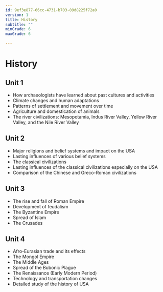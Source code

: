 ```yaml
---
id: 9ef3e877-66cc-4731-b703-89d8225f72a0
version: 1
title: History
subtitle: ""
minGrade: 6
maxGrade: 6

---
```

# History


## Unit 1
* How archaeologists have learned about past cultures and activities
* Climate changes and human adaptations
* Patterns of settlement and movement over time
* Agriculture and domestication of animals
* The river civilizations: Mesopotamia, Indus River Valley, Yellow River Valley, and the Nile River Valley

## Unit 2
* Major religions and belief systems and impact on the USA
* Lasting influences of various belief systems
* The classical civilizations
* Lasting influences of the classical civilizations especially on the USA
* Comparison of the Chinese and Greco-Roman civilizations

## Unit 3
* The rise and fall of Roman Empire
* Development of feudalism
* The Byzantine Empire
* Spread of Islam
* The Crusades

## Unit 4
* Afro-Eurasian trade and its effects
* The Mongol Empire
* The Middle Ages
* Spread of the Bubonic Plague
* The Renaissance (Early Modern Period)
* Technology and transportation changes
* Detailed study of the history of USA